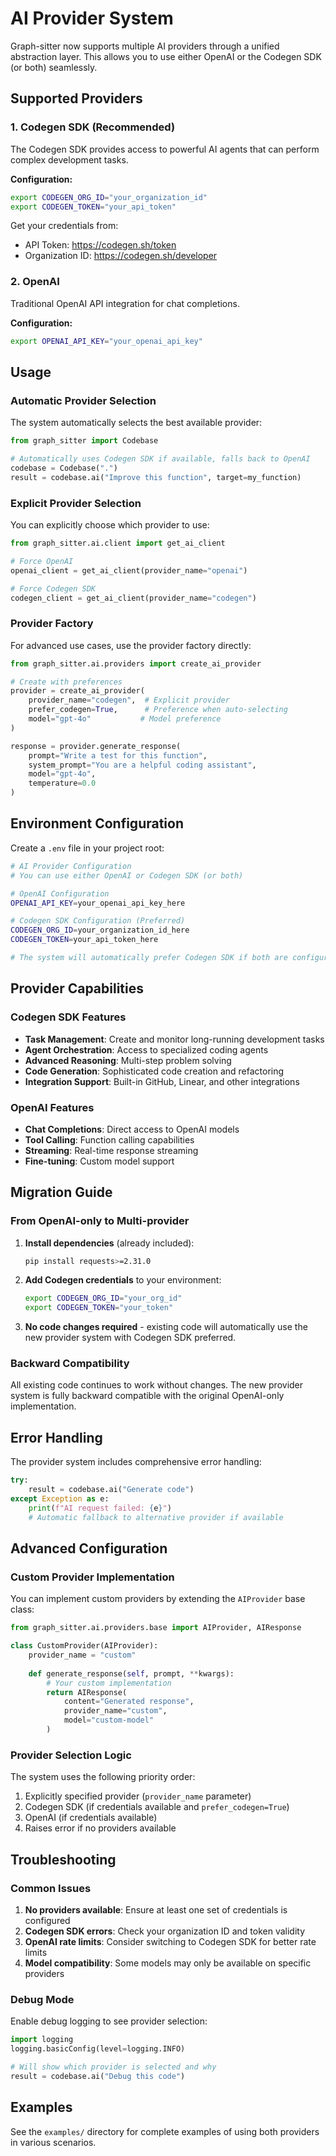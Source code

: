 # AI Provider System

Graph-sitter now supports multiple AI providers through a unified abstraction layer. This allows you to use either OpenAI or the Codegen SDK (or both) seamlessly.

## Supported Providers

### 1. Codegen SDK (Recommended)
The Codegen SDK provides access to powerful AI agents that can perform complex development tasks.

**Configuration:**
```bash
export CODEGEN_ORG_ID="your_organization_id"
export CODEGEN_TOKEN="your_api_token"
```

Get your credentials from:
- API Token: https://codegen.sh/token
- Organization ID: https://codegen.sh/developer

### 2. OpenAI
Traditional OpenAI API integration for chat completions.

**Configuration:**
```bash
export OPENAI_API_KEY="your_openai_api_key"
```

## Usage

### Automatic Provider Selection
The system automatically selects the best available provider:

```python
from graph_sitter import Codebase

# Automatically uses Codegen SDK if available, falls back to OpenAI
codebase = Codebase(".")
result = codebase.ai("Improve this function", target=my_function)
```

### Explicit Provider Selection
You can explicitly choose which provider to use:

```python
from graph_sitter.ai.client import get_ai_client

# Force OpenAI
openai_client = get_ai_client(provider_name="openai")

# Force Codegen SDK
codegen_client = get_ai_client(provider_name="codegen")
```

### Provider Factory
For advanced use cases, use the provider factory directly:

```python
from graph_sitter.ai.providers import create_ai_provider

# Create with preferences
provider = create_ai_provider(
    provider_name="codegen",  # Explicit provider
    prefer_codegen=True,      # Preference when auto-selecting
    model="gpt-4o"           # Model preference
)

response = provider.generate_response(
    prompt="Write a test for this function",
    system_prompt="You are a helpful coding assistant",
    model="gpt-4o",
    temperature=0.0
)
```

## Environment Configuration

Create a `.env` file in your project root:

```bash
# AI Provider Configuration
# You can use either OpenAI or Codegen SDK (or both)

# OpenAI Configuration
OPENAI_API_KEY=your_openai_api_key_here

# Codegen SDK Configuration (Preferred)
CODEGEN_ORG_ID=your_organization_id_here
CODEGEN_TOKEN=your_api_token_here

# The system will automatically prefer Codegen SDK if both are configured
```

## Provider Capabilities

### Codegen SDK Features
- **Task Management**: Create and monitor long-running development tasks
- **Agent Orchestration**: Access to specialized coding agents
- **Advanced Reasoning**: Multi-step problem solving
- **Code Generation**: Sophisticated code creation and refactoring
- **Integration Support**: Built-in GitHub, Linear, and other integrations

### OpenAI Features
- **Chat Completions**: Direct access to OpenAI models
- **Tool Calling**: Function calling capabilities
- **Streaming**: Real-time response streaming
- **Fine-tuning**: Custom model support

## Migration Guide

### From OpenAI-only to Multi-provider

1. **Install dependencies** (already included):
   ```bash
   pip install requests>=2.31.0
   ```

2. **Add Codegen credentials** to your environment:
   ```bash
   export CODEGEN_ORG_ID="your_org_id"
   export CODEGEN_TOKEN="your_token"
   ```

3. **No code changes required** - existing code will automatically use the new provider system with Codegen SDK preferred.

### Backward Compatibility

All existing code continues to work without changes. The new provider system is fully backward compatible with the original OpenAI-only implementation.

## Error Handling

The provider system includes comprehensive error handling:

```python
try:
    result = codebase.ai("Generate code")
except Exception as e:
    print(f"AI request failed: {e}")
    # Automatic fallback to alternative provider if available
```

## Advanced Configuration

### Custom Provider Implementation

You can implement custom providers by extending the `AIProvider` base class:

```python
from graph_sitter.ai.providers.base import AIProvider, AIResponse

class CustomProvider(AIProvider):
    provider_name = "custom"
    
    def generate_response(self, prompt, **kwargs):
        # Your custom implementation
        return AIResponse(
            content="Generated response",
            provider_name="custom",
            model="custom-model"
        )
```

### Provider Selection Logic

The system uses the following priority order:
1. Explicitly specified provider (`provider_name` parameter)
2. Codegen SDK (if credentials available and `prefer_codegen=True`)
3. OpenAI (if credentials available)
4. Raises error if no providers available

## Troubleshooting

### Common Issues

1. **No providers available**: Ensure at least one set of credentials is configured
2. **Codegen SDK errors**: Check your organization ID and token validity
3. **OpenAI rate limits**: Consider switching to Codegen SDK for better rate limits
4. **Model compatibility**: Some models may only be available on specific providers

### Debug Mode

Enable debug logging to see provider selection:

```python
import logging
logging.basicConfig(level=logging.INFO)

# Will show which provider is selected and why
result = codebase.ai("Debug this code")
```

## Examples

See the `examples/` directory for complete examples of using both providers in various scenarios.


